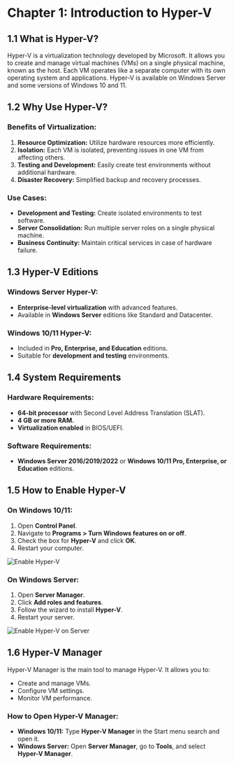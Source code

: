 # Chapter 1: Introduction to Hyper-V

## 1.1 What is Hyper-V?

Hyper-V is a virtualization technology developed by Microsoft. It allows you to create and manage virtual machines (VMs) on a single physical machine, known as the host. Each VM operates like a separate computer with its own operating system and applications. Hyper-V is available on Windows Server and some versions of Windows 10 and 11.

## 1.2 Why Use Hyper-V?

### Benefits of Virtualization:
1. **Resource Optimization:** Utilize hardware resources more efficiently.
2. **Isolation:** Each VM is isolated, preventing issues in one VM from affecting others.
3. **Testing and Development:** Easily create test environments without additional hardware.
4. **Disaster Recovery:** Simplified backup and recovery processes.

### Use Cases:
- **Development and Testing:** Create isolated environments to test software.
- **Server Consolidation:** Run multiple server roles on a single physical machine.
- **Business Continuity:** Maintain critical services in case of hardware failure.

## 1.3 Hyper-V Editions

### Windows Server Hyper-V:
- **Enterprise-level virtualization** with advanced features.
- Available in **Windows Server** editions like Standard and Datacenter.

### Windows 10/11 Hyper-V:
- Included in **Pro, Enterprise, and Education** editions.
- Suitable for **development and testing** environments.

## 1.4 System Requirements

### Hardware Requirements:
- **64-bit processor** with Second Level Address Translation (SLAT).
- **4 GB or more RAM.**
- **Virtualization enabled** in BIOS/UEFI.

### Software Requirements:
- **Windows Server 2016/2019/2022** or **Windows 10/11 Pro, Enterprise, or Education** editions.

## 1.5 How to Enable Hyper-V

### On Windows 10/11:
1. Open **Control Panel**.
2. Navigate to **Programs > Turn Windows features on or off**.
3. Check the box for **Hyper-V** and click **OK**.
4. Restart your computer.

![Enable Hyper-V](https://mylemans.online/assets/img/Hyper-V-Guide/Chapter-01/enable_role_upd.png)


### On Windows Server:
1. Open **Server Manager**.
2. Click **Add roles and features**.
3. Follow the wizard to install **Hyper-V**.
4. Restart your server.

![Enable Hyper-V on Server](https://mylemans.online/assets/img/Hyper-V-Guide/Chapter-01/enable_role_upd.png)

## 1.6 Hyper-V Manager

Hyper-V Manager is the main tool to manage Hyper-V. It allows you to:
- Create and manage VMs.
- Configure VM settings.
- Monitor VM performance.

### How to Open Hyper-V Manager:
- **Windows 10/11:** Type **Hyper-V Manager** in the Start menu search and open it.
- **Windows Server:** Open **Server Manager**, go to **Tools**, and select **Hyper-V Manager**.
